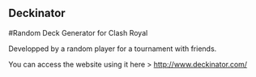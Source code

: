 ## Deckinator
#Random Deck Generator for Clash Royal

Developped by a random player for a tournament with friends.

You can access the website using it here > http://www.deckinator.com/
